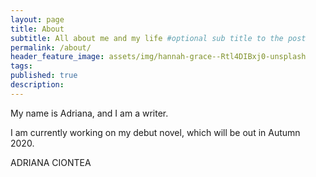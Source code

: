 ```yaml
---
layout: page
title: About
subtitle: All about me and my life #optional sub title to the post
permalink: /about/
header_feature_image: assets/img/hannah-grace--Rtl4DIBxj0-unsplash
tags:
published: true
description:
---
```


My name is Adriana, and I am a writer.

I am currently working on my debut novel, which will be out in Autumn 2020.

ADRIANA CIONTEA
